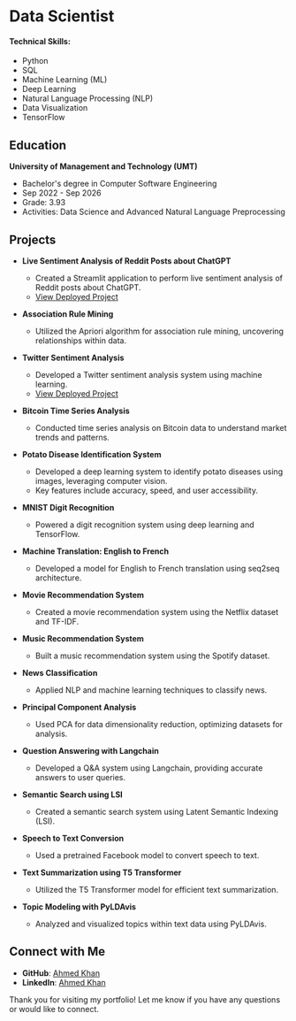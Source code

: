 # Data Scientist

#### Technical Skills:
- Python
- SQL
- Machine Learning (ML)
- Deep Learning
- Natural Language Processing (NLP)
- Data Visualization
- TensorFlow

## Education

**University of Management and Technology (UMT)**
- Bachelor's degree in Computer Software Engineering
- Sep 2022 - Sep 2026
- Grade: 3.93
- Activities: Data Science and Advanced Natural Language Preprocessing

## Projects

- **Live Sentiment Analysis of Reddit Posts about ChatGPT**
  - Created a Streamlit application to perform live sentiment analysis of Reddit posts about ChatGPT.
  - [View Deployed Project](https://sentimentsreddit.streamlit.app/)

- **Association Rule Mining**
  - Utilized the Apriori algorithm for association rule mining, uncovering relationships within data.

- **Twitter Sentiment Analysis**
  - Developed a Twitter sentiment analysis system using machine learning.
  - [View Deployed Project](https://twitter-sentimental-analysis.streamlit.app/)

- **Bitcoin Time Series Analysis**
  - Conducted time series analysis on Bitcoin data to understand market trends and patterns.

- **Potato Disease Identification System**
  - Developed a deep learning system to identify potato diseases using images, leveraging computer vision.
  - Key features include accuracy, speed, and user accessibility.

- **MNIST Digit Recognition**
  - Powered a digit recognition system using deep learning and TensorFlow.

- **Machine Translation: English to French**
  - Developed a model for English to French translation using seq2seq architecture.

- **Movie Recommendation System**
  - Created a movie recommendation system using the Netflix dataset and TF-IDF.

- **Music Recommendation System**
  - Built a music recommendation system using the Spotify dataset.

- **News Classification**
  - Applied NLP and machine learning techniques to classify news.

- **Principal Component Analysis**
  - Used PCA for data dimensionality reduction, optimizing datasets for analysis.

- **Question Answering with Langchain**
  - Developed a Q&A system using Langchain, providing accurate answers to user queries.

- **Semantic Search using LSI**
  - Created a semantic search system using Latent Semantic Indexing (LSI).

- **Speech to Text Conversion**
  - Used a pretrained Facebook model to convert speech to text.

- **Text Summarization using T5 Transformer**
  - Utilized the T5 Transformer model for efficient text summarization.

- **Topic Modeling with PyLDAvis**
  - Analyzed and visualized topics within text data using PyLDAvis.

## Connect with Me

- **GitHub**: [Ahmed Khan](https://github.com/ahmedkhan070)
- **LinkedIn**: [Ahmed Khan](https://www.linkedin.com/in/ahmedkhan070/)

Thank you for visiting my portfolio! Let me know if you have any questions or would like to connect.


